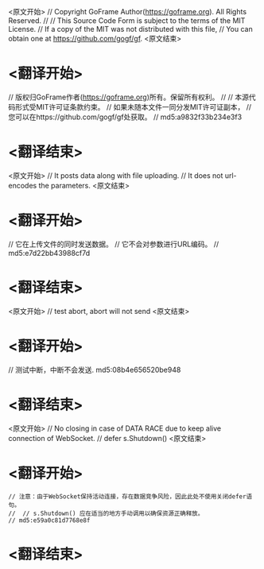 
<原文开始>
// Copyright GoFrame Author(https://goframe.org). All Rights Reserved.
//
// This Source Code Form is subject to the terms of the MIT License.
// If a copy of the MIT was not distributed with this file,
// You can obtain one at https://github.com/gogf/gf.
<原文结束>

# <翻译开始>
// 版权归GoFrame作者(https://goframe.org)所有。保留所有权利。
//
// 本源代码形式受MIT许可证条款约束。
// 如果未随本文件一同分发MIT许可证副本，
// 您可以在https://github.com/gogf/gf处获取。
// md5:a9832f33b234e3f3
# <翻译结束>


<原文开始>
// It posts data along with file uploading.
// It does not url-encodes the parameters.
<原文结束>

# <翻译开始>
// 它在上传文件的同时发送数据。
// 它不会对参数进行URL编码。
// md5:e7d22bb43988cf7d
# <翻译结束>


<原文开始>
// test abort, abort will not send
<原文结束>

# <翻译开始>
// 测试中断，中断不会发送. md5:08b4e656520be948
# <翻译结束>


<原文开始>
	// No closing in case of DATA RACE due to keep alive connection of WebSocket.
	// defer s.Shutdown()
<原文结束>

# <翻译开始>
	// 注意：由于WebSocket保持活动连接，存在数据竞争风险，因此此处不使用关闭defer语句。
	// 	// s.Shutdown() 应在适当的地方手动调用以确保资源正确释放。
	// md5:e59a0c81d7768e8f
# <翻译结束>

